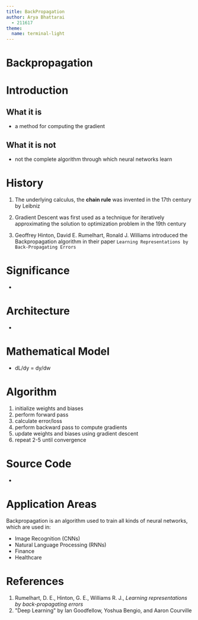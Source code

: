 ```yaml
---
title: BackPropagation
author: Arya Bhattarai
  - 211617
theme:
  name: terminal-light
---
```


Backpropagation
===

<!--end_slide-->

Introduction
===

<!--pause-->
## What it is

- a method for computing the gradient

<!--pause-->
## What it is not

- not the complete algorithm through which neural networks learn

<!--end_slide-->
History
===


1. The underlying calculus, the **chain rule** was invented in the 17th century by Leibniz 

2. Gradient Descent was first used as a technique for iteratively approximating the solution to optimization problem in the 19th century

3. Geoffrey Hinton, David E. Rumelhart, Ronald J. Williams introduced the
  Backpropagation algorithm in their paper
  `Learning Representations by Back-Propagating Errors`

<!--end_slide-->
Significance
===
-


<!--end_slide-->
Architecture
===
-


<!--end_slide-->
Mathematical Model
===
- dL/dy = dy/dw


<!--end_slide-->
Algorithm
===
<!--incremental_lists: true-->
1. initialize weights and biases
2. perform forward pass
3. calculate error/loss
4. perform backward pass to compute gradients
5. update weights and biases using gradient descent
6. repeat 2-5 until convergence


<!--end_slide-->
Source Code
===
-


<!--end_slide-->
Application Areas
===
Backpropagation is an algorithm used to train all kinds of neural networks,
which are used in:

- Image Recognition (CNNs)
- Natural Language Processing (RNNs)
- Finance
- Healthcare


<!--end_slide-->
References
===
1. Rumelhart, D. E., Hinton, G. E., Williams R. J., _Learning representations by
   back-propagating errors_
2. "Deep Learning" by Ian Goodfellow, Yoshua Bengio, and Aaron Courville
